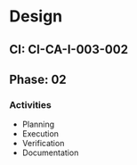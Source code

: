 # Design

## CI: CI-CA-I-003-002
## Phase: 02

### Activities
- Planning
- Execution
- Verification
- Documentation
